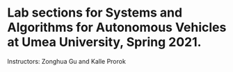 # Lab sections for Systems and Algorithms for Autonomous Vehicles at Umea University, Spring 2021. 
Instructors: Zonghua Gu and Kalle Prorok
